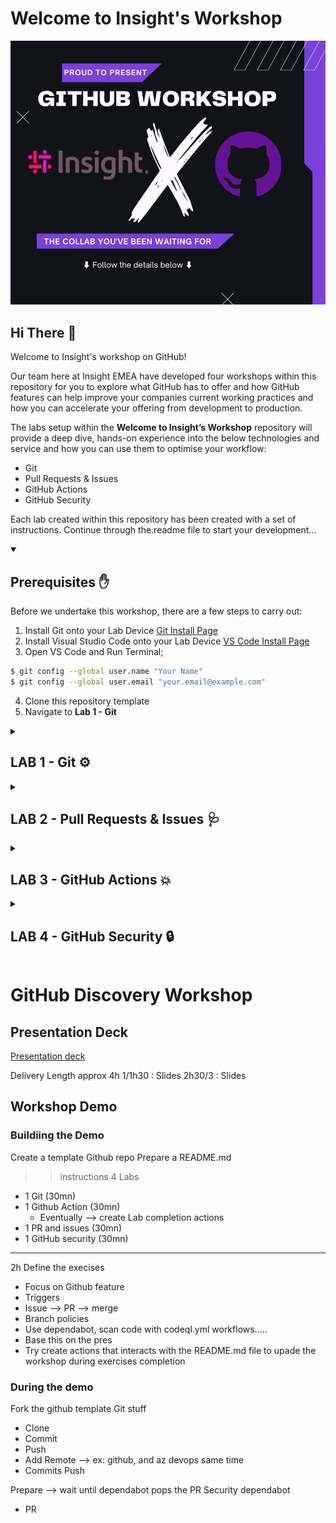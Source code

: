 # Welcome to Insight's Workshop

![image](./doc/image/insightxgithub.png)

## Hi There 👋

Welcome to Insight's workshop on GitHub!

 Our team here at Insight EMEA have developed four workshops within this repository for you to explore what GitHub has to offer and how GitHub features can help improve your companies current working practices and how you can accelerate your offering from development to production.

The labs setup within the **Welcome to Insight’s Workshop** repository will provide a deep dive, hands-on experience into the below technologies and service and how you can use them to optimise your workflow:

- Git
- Pull Requests & Issues
- GitHub Actions
- GitHub Security

Each lab created within this repository has been created with a set of instructions. Continue through the.readme file to start your development...

<details id=1 open>
<summary><h2> Prerequisites ✋</h2></summary>

Before we undertake this workshop, there are a few steps to carry out:

 1. Install Git onto your Lab Device [Git Install Page](https://git-scm.com/downloads)
 2. Install Visual Studio Code onto your Lab Device [VS Code Install Page](https://code.visualstudio.com/)
 3. Open VS Code and Run Terminal;

   ```sh
$ git config --global user.name "Your Name"
$ git config --global user.email "your.email@example.com"
```

4. Clone this repository template
5. Navigate to **Lab 1 - Git**

</details>

<details id=2> 
<summary><h2> LAB 1 - Git ⚙️</h2></summary>

![image](./doc/image/git.png)

### What is Git?

Git is the global leader for **Version Control Software**. It’s free and open source which means it's actively managed by the wider community and is in continuous development for improvement. Git also provides a Distributed Version Control. Each Engineer working on a version of the code repository will contain a full list of changes that have taken place within the repository. The advantage of this is that Version History is not subject to a single location leading to a single point of failure.

Git provides speed and efficiency which is one of the contributing factors on why it is the industry leading version control. Software and DevOps Engineers rely heavily on Git and its list of functionalities to help manage their project source code on a day-today basis. Some of the functionalities utilised by Engineers will cover in this lab.

### Functionalities

- [ ] git init/clone
- [ ] git checkout "**Branch Name**"
- [ ] git branch
- [ ] git add
- [ ] git commit -m "**Your Commit Message...**"
- [ ] git status
- [ ] git push
- [ ] git pull
- [ ] git log

### Exercise

Lab 1 is based all around Git functionality and how engineering teams apply the above to their projects in order to manage their codebase. To do this, you are going to walk through a set of steps:

#### Fork the template

#### Clone the solution

```sh
git clone "url.git"
```

#### Create the new branch "feature/my-branch"

```sh
git checkout -b feature/my-branch
```

#### Create a new CHANGELOG file, add, commit & push

```sh
# Create the CHANGELOG file
git add .
git commit -m "Added a new CHANGELOG"
git push -u origin feature/my-branch
# now the branch should be created on th e forked repo
```

#### Log your changes to the CHANGELOG

```sh
git log
# logs the latest changes you've committed
# :q to escape
```

</details>

<details id=3> 
<summary><h2> LAB 2 - Pull Requests & Issues 🩺</h2></summary>

#### Secure de main branch

- Only the learner can push code on the main branch
- Only a PR can push code on the main branch

Setting > Branches > Protection Rules

Add a rule for main branch

- Require a PR
- Require approval
- Lock branch

(set an action validating when done)

#### Try add/commit/push on main branch

It should fail with security in place

#### PR the changes on feature/my-branch

#### Approve/Merge the changes from feature/my-branch to main

#### See the added CAHNGELOG on main



</details>

<details id=4> 
<summary><h2> LAB 3 - GitHub Actions 💥</h2></summary>

#### Add to workflow/job

Add a .github/workflows/build.yml with a job section

#### Add templated code to action

```yml
#.net build yml code to copy into .github/workflows/build.yml
name: dotnet build action

on: [push]

jobs:
  build:

    runs-on: ubuntu-latest
    steps:
      - uses: actions/checkout@v3

      - name: Setup .NET Core SDK '5.0.x' 
        uses: actions/setup-dotnet@v3
        with:
          dotnet-version: '5.0.x'

      - name: Install dependencies
        working-directory: ./src/dotnetapp
        run: dotnet restore

      - name: Build
        working-directory: ./src/dotnetapp
        run: dotnet build --configuration Release --no-restore
```

#### Push job and execute


</details>

<details id=5> 
<summary><h2> LAB 4 - GitHub Security 🔒</h2></summary>

#### Dependency Graph

Show .net nuget dependencies

#### Activate dependabot

Bump dependency issues

#### Secret security

Scan/Find secret sowhere in code
Move it to GitHub secrets

#### Activate CodeQL scan

Solve issues

#### Push job and execute
</details>


# GitHub Discovery Workshop

## Presentation Deck

[Presentation deck](https://insightonlinegbr.sharepoint.com/:p:/s/TechnologySolutionsGroup/EfTdLyllrqVEnyJGv5Rp4ZsBbePoSwe8Kf3Zvdm3OAt4sw?e=mWPwMx)

Delivery Length approx 4h
1/1h30 : Slides
2h30/3 : Slides

## Workshop Demo

### Buildiing the Demo

Create a template Github repo
Prepare a README.md
 >> instructions
4 Labs

- 1 Git (30mn)
- 1 Github Action  (30mn)
  - Eventually --> create Lab completion actions
- 1 PR and issues  (30mn)
- 1 GitHub security  (30mn)

---------------------------------------------
2h
Define the execises

- Focus on Github feature
- Triggers
- Issue --> PR --> merge
- Branch policies
- Use dependabot,  scan code with codeql.yml workflows…..
- Base this on the pres
- Try create actions that interacts with the README.md file to upade the workshop during exercises completion

### During the demo

Fork the github template
Git stuff

- Clone
- Commit
- Push
- Add Remote --> ex: github, and az devops same time
- Commits Push

Prepare --> wait until dependabot pops the PR
Security dependabot

- PR
  